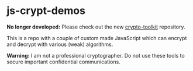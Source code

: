 # js-crypt-demos
**No longer developed:** Please check out the new [crypto-toolkit](https://github.com/mariuszskon/crypto-toolkit) repository.

This is a repo with a couple of custom made JavaScript which can encrypt and decrypt with various (weak) algorithms.

**Warning:** I am not a professional cryptographer. Do not use these tools to secure important confidential communications.
